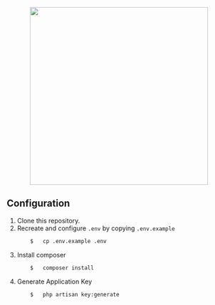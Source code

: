 <p align="center"><img src="https://www.commude.ph/assets/images/commude_logo.png" width="400"></p>

## Configuration
1.  Clone this repository.
2.  Recreate and configure `.env` by copying `.env.example`
    ```bash
        $   cp .env.example .env
    ```
3.  Install composer
    ```bash
        $   composer install
    ```
4.  Generate Application Key
    ```bash
        $   php artisan key:generate
    ``` 
